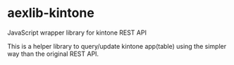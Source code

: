 # aexlib-kintone
JavaScript wrapper library for kintone REST API

This is a helper library to query/update kintone app(table) using the simpler way than the original REST API.

